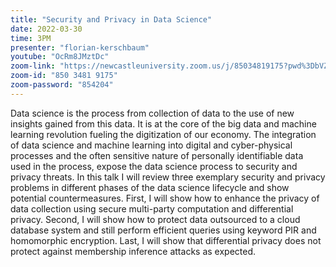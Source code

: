 ```yaml
---
title: "Security and Privacy in Data Science"
date: 2022-03-30
time: 3PM
presenter: "florian-kerschbaum"
youtube: "OcRm8JMztDc"
zoom-link: "https://newcastleuniversity.zoom.us/j/85034819175?pwd%3DbVZtNjdTRXFqR3VGMDUyRGVJUlB1UT09"
zoom-id: "850 3481 9175"
zoom-password: "854204"
---
```


Data science is the process from collection of data to the use of new insights gained from this data. It is at the core of the big data and machine learning revolution fueling the digitization of our economy. The integration of data science and machine learning into digital and cyber-physical processes and the often sensitive nature of personally identifiable data used in the process, expose the data science process to security and privacy threats. In this talk I will review three exemplary security and privacy problems in different phases of the data science lifecycle and show potential countermeasures. First, I will show how to enhance the privacy of data collection using secure multi-party computation and differential privacy. Second, I will show how to protect data outsourced to a cloud database system and still perform efficient queries using keyword PIR and homomorphic encryption. Last, I will show that differential privacy does not protect against membership inference attacks as expected.
